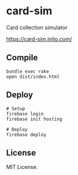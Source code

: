 # card-sim

Card collection simulator

https://card-sim.jnito.com/

## Compile

```
bundle exec rake
open dist/index.html
```

## Deploy

```
# Setup
firebase login
firebase init hosting

# Deploy
firebase deploy
```

## License

MIT License.
